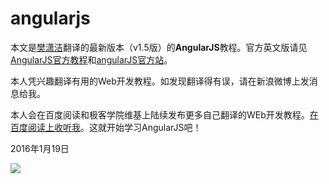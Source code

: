 # angularjs

本文是[樊潇洁](http://weibo.com/5596869470/profile?topnav=1&wvr=6)翻译的最新版本（v1.5版）的**AngularJS**教程。官方英文版请见[AngularJS官方教程](https://docs.angularjs.org/tutorial)和[angularJS官方站](https://angularjs.org)。

本人凭兴趣翻译有用的Web开发教程。如发现翻译得有误，请在新浪微博上发消息给我。

本人会在百度阅读和极客学院维基上陆续发布更多自己翻译的WEb开发教程。[在百度阅读上收听我](http://yuedu.baidu.com/partner/browse/profile?id=9a6e290e52ea551810a68775)。这就开始学习AngularJS吧！

2016年1月19日

![](https://angularjs.org/img/AngularJS-large.png)
